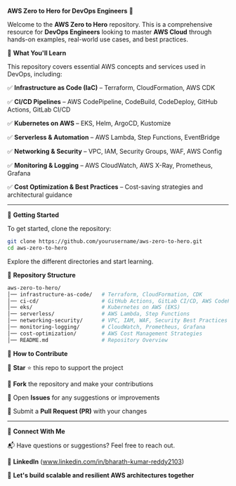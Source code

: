**AWS Zero to Hero for DevOps Engineers** 🚀

Welcome to the **AWS Zero to Hero** repository. This is a comprehensive resource for **DevOps Engineers** looking to master **AWS Cloud** through hands-on examples, real-world use cases, and best practices.

📌 **What You'll Learn**

This repository covers essential AWS concepts and services used in DevOps, including:

✅ **Infrastructure as Code (IaC)** – Terraform, CloudFormation, AWS CDK

✅ **CI/CD Pipelines** – AWS CodePipeline, CodeBuild, CodeDeploy, GitHub Actions, GitLab CI/CD

✅ **Kubernetes on AWS** – EKS, Helm, ArgoCD, Kustomize

✅ **Serverless & Automation** – AWS Lambda, Step Functions, EventBridge

✅ **Networking & Security** – VPC, IAM, Security Groups, WAF, AWS Config

✅ **Monitoring & Logging** – AWS CloudWatch, AWS X-Ray, Prometheus, Grafana

✅ **Cost Optimization & Best Practices** – Cost-saving strategies and architectural guidance

---

🚀 **Getting Started**

To get started, clone the repository:

```bash
git clone https://github.com/yourusername/aws-zero-to-hero.git
cd aws-zero-to-hero
```

Explore the different directories and start learning.

📂 **Repository Structure**

```bash
aws-zero-to-hero/
│── infrastructure-as-code/   # Terraform, CloudFormation, CDK
│── ci-cd/                    # GitHub Actions, GitLab CI/CD, AWS CodePipeline
│── eks/                      # Kubernetes on AWS (EKS)
│── serverless/               # AWS Lambda, Step Functions
│── networking-security/      # VPC, IAM, WAF, Security Best Practices
│── monitoring-logging/       # CloudWatch, Prometheus, Grafana
│── cost-optimization/        # AWS Cost Management Strategies
│── README.md                 # Repository Overview
```

🤝 **How to Contribute**

🔹 **Star** ⭐ this repo to support the project

🔹 **Fork** the repository and make your contributions

🔹 Open **Issues** for any suggestions or improvements

🔹 Submit a **Pull Request (PR)** with your changes

---

📢 **Connect With Me**

📬 Have questions or suggestions? Feel free to reach out.

🔗 **LinkedIn** (www.linkedin.com/in/bharath-kumar-reddy2103)

🚀 **Let's build scalable and resilient AWS architectures together**
